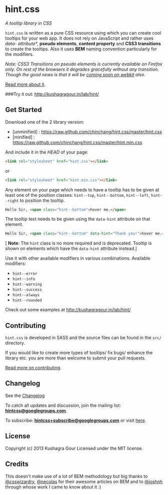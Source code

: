 # hint.css
*A tooltip library in CSS*

`hint.css` is written as a pure CSS resource using which you can create cool tooltips for your web app. It does not rely on JavaScript and rather uses **data-* attribute**, **pseudo elements**, **content property** and **CSS3 transitions** to create the tooltips. Also it uses **BEM** naming convention particularly for the modifiers.

*Note: CSS3 Transitions on pseudo elements is currently available on Firefox only. On rest of the browsers it degrades gracefully without any transition. Though the good news is that it will be [coming soon on webkit](https://bugs.webkit.org/show_bug.cgi?id=92591) also.*

[Read more about it](http://kushagragour.in/blog/2013/02/years-first-side-project-hint/).

###Try it out:
http://kushagragour.in/lab/hint/

## Get Started
Download one of the 2 library version:

- [unminified] : https://raw.github.com/chinchang/hint.css/master/hint.css
- [minified] : https://raw.github.com/chinchang/hint.css/master/hint.min.css

And include it in the *HEAD* of your page:

```html
<link rel="stylesheet" href="hint.css"></link>
```
or

```html
<link rel="stylesheet" href="hint.min.css"></link>
```

Any element on your page which needs to have a tooltip has to be given at least one of the position classes: `hint--top`, `hint--bottom`, `hint--left`, `hint--right` to position the tooltip.

```html
Hello Sir, <span class="hint--bottom">hover me.</span>
```

The tooltip text needs to be given using the `data-hint` attribute on that element.

```html
Hello Sir, <span class="hint--bottom" data-hint="Thank you!">hover me.</span>
```

[ **Note**: The `hint` class is no more required and is deprecated. Tooltip is shown on elements which have the `data-hint` attribute instead.]

Use it with other available modifiers in various combinations. Available modifiers:
- `hint--error`
- `hint--info`
- `hint--warning`
- `hint--success`
- `hint--always`
- `hint--rounded`

Check out some examples at http://kushagragour.in/lab/hint/


## Contributing
`hint.css` is developed in SASS and the source files can be found in the `src/` directory.

If you would like to create more types of tooltips/ fix bugs/ enhance the library etc. you are more than welcome to submit your pull requests.

[Read more on contributing](./CONTRIBUTING.md).

## Changelog
See the [Changelog](https://github.com/chinchang/hint.css/wiki/Changelog)

To catch all updates and discussion, join the mailing list: **hintcss@googlegroups.com**.

To subscribe: **hintcss+subscribe@googlegroups.com** or visit [here](https://groups.google.com/forum/?fromgroups=#!forum/hintcss).

## License
Copyright (c) 2013 Kushagra Gour
Licensed under the MIT license.

## Credits
This doesn't make use of a lot of BEM methodology but big thanks to [@csswizardry](https://twitter.com/csswizardry), [@necolas](https://twitter.com/necolas) for their awesome articles on BEM and to [@joshnh](https://twitter.com/_joshnh) through whose work I came to know about it :)